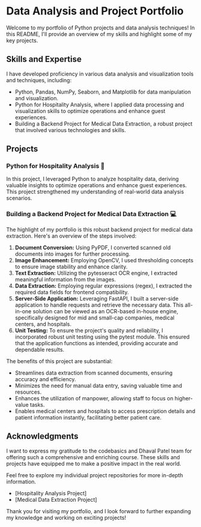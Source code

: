 # Data Analysis and Project Portfolio

Welcome to my portfolio of Python projects and data analysis techniques! In this README, I'll provide an overview of my skills and highlight some of my key projects.

## Skills and Expertise

I have developed proficiency in various data analysis and visualization tools and techniques, including:

- Python, Pandas, NumPy, Seaborn, and Matplotlib for data manipulation and visualization.
- Python for Hospitality Analysis, where I applied data processing and visualization skills to optimize operations and enhance guest experiences.
- Building a Backend Project for Medical Data Extraction, a robust project that involved various technologies and skills.

## Projects

### Python for Hospitality Analysis 🏨

In this project, I leveraged Python to analyze hospitality data, deriving valuable insights to optimize operations and enhance guest experiences. This project strengthened my understanding of real-world data analysis scenarios.

### Building a Backend Project for Medical Data Extraction 💻

The highlight of my portfolio is this robust backend project for medical data extraction. Here's an overview of the steps involved:

1. **Document Conversion:** Using PyPDF, I converted scanned old documents into images for further processing.
2. **Image Enhancement:** Employing OpenCV, I used thresholding concepts to ensure image stability and enhance clarity.
3. **Text Extraction:** Utilizing the pytesseract OCR engine, I extracted meaningful information from the images.
4. **Data Extraction:** Employing regular expressions (regex), I extracted the required data fields for frontend compatibility.
5. **Server-Side Application:** Leveraging FastAPI, I built a server-side application to handle requests and retrieve the necessary data. This all-in-one solution can be viewed as an OCR-based in-house engine, specifically designed for mid and small-cap companies, medical centers, and hospitals.
6. **Unit Testing:** To ensure the project's quality and reliability, I incorporated robust unit testing using the pytest module. This ensured that the application functions as intended, providing accurate and dependable results.

The benefits of this project are substantial:

- Streamlines data extraction from scanned documents, ensuring accuracy and efficiency.
- Minimizes the need for manual data entry, saving valuable time and resources.
- Enhances the utilization of manpower, allowing staff to focus on higher-value tasks.
- Enables medical centers and hospitals to access prescription details and patient information instantly, facilitating better patient care.

## Acknowledgments

I want to express my gratitude to the codebasics and Dhaval Patel team for offering such a comprehensive and enriching course. These skills and projects have equipped me to make a positive impact in the real world.

Feel free to explore my individual project repositories for more in-depth information.

- [Hospitality Analysis Project]
- [Medical Data Extraction Project]

Thank you for visiting my portfolio, and I look forward to further expanding my knowledge and working on exciting projects!
